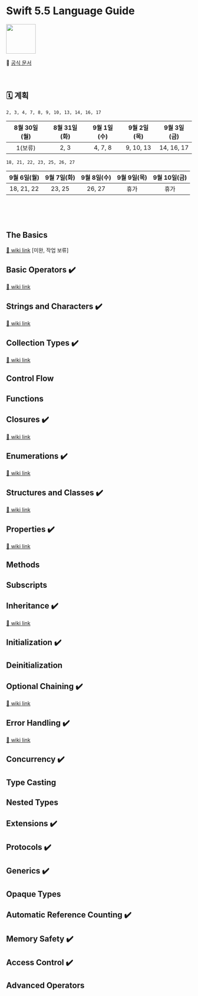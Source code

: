 # Swift 5.5 Language Guide
<img src="https://user-images.githubusercontent.com/26273678/131319812-49bf0af6-039b-45d1-9864-06afea73d7ff.png" height=80 />

🔗 [공식 문서](https://docs.swift.org/swift-book/LanguageGuide)
<br />
<br />
<br />
## 🗓 계획 
`2, 3, 4, 7, 8, 9, 10, 13, 14, 16, 17`

|8월 30일(월)|8월 31일(화)|9월 1일(수)|9월 2일(목)|9월 3일(금)|
|:-:|:-:|:-:|:-:|:-:|
| 1(보류) | 2, 3 | 4, 7, 8 | 9, 10, 13 | 14, 16, 17 |

`18, 21, 22, 23, 25, 26, 27`

|9월 6일(월)|9월 7일(화)|9월 8일(수)|9월 9일(목)|9월 10일(금)|
|:-:|:-:|:-:|:-:|:-:|
| 18, 21, 22 | 23, 25 | 26, 27 | 휴가 | 휴가 |

<!--
미정

|9월 12일(월)|9월 13일(화)|9월 14일(수)|9월 15일(목)|9월 16일(금)|
|:-:|:-:|:-:|:-:|:-:|
| | | | | |
-->

<br />
<br />
<br />

## The Basics   
[🔗 wiki link](https://github.com/SEOMINJUUU/SwiftStudy/wiki/1.-The-Basics)
[미완, 작업 보류]

## Basic Operators ✔️
[🔗 wiki link](https://github.com/SEOMINJUUU/SwiftStudy/wiki/2.-Basic-Operators)

## Strings and Characters ✔️
[🔗 wiki link](https://github.com/SEOMINJUUU/SwiftStudy/wiki/3.-Strings-and-Characters)

## Collection Types ✔️
[🔗 wiki link](https://github.com/SEOMINJUUU/SwiftStudy/wiki/4.-Collection-Types)

## Control Flow

## Functions

## Closures ✔️
[🔗 wiki link](https://github.com/SEOMINJUUU/SwiftStudy/wiki/7.-Closure)

## Enumerations ✔️
[🔗 wiki link](https://github.com/SEOMINJUUU/SwiftStudy/wiki/8.-Enumerations)

## Structures and Classes ✔️
[🔗 wiki link](https://github.com/SEOMINJUUU/SwiftStudy/wiki/9.-Classes-and-Structures)

## Properties ✔️
[🔗 wiki link](https://github.com/SEOMINJUUU/SwiftStudy/wiki/10.-Properties)

## Methods

## Subscripts

## Inheritance ✔️
[🔗 wiki link](https://github.com/SEOMINJUUU/SwiftStudy/wiki/13.-Inheritance)

## Initialization ✔️
<!-- [🔗 wiki link]() -->

## Deinitialization

## Optional Chaining ✔️
[🔗 wiki link](https://github.com/SEOMINJUUU/SwiftStudy/wiki/16.-Optional-Chaining)

## Error Handling ✔️
[🔗 wiki link](https://github.com/SEOMINJUUU/SwiftStudy/wiki/17.-Error-Handling)

## Concurrency ✔️
<!-- [🔗 wiki link]() -->

## Type Casting

## Nested Types

## Extensions ✔️
<!-- [🔗 wiki link]() -->

## Protocols ✔️
<!-- [🔗 wiki link]() -->

## Generics ✔️
<!-- [🔗 wiki link]() -->

## Opaque Types

## Automatic Reference Counting ✔️
<!-- [🔗 wiki link]() -->

## Memory Safety ✔️
<!-- [🔗 wiki link]() -->

## Access Control ✔️
<!-- [🔗 wiki link]() -->

## Advanced Operators
